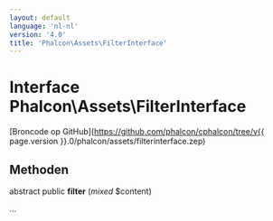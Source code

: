```yaml
---
layout: default
language: 'nl-nl'
version: '4.0'
title: 'Phalcon\Assets\FilterInterface'
---
```


# Interface **Phalcon\Assets\FilterInterface**

[Broncode op GitHub](https://github.com/phalcon/cphalcon/tree/v{{ page.version }}.0/phalcon/assets/filterinterface.zep)

## Methoden

abstract public **filter** (*mixed* $content)

...